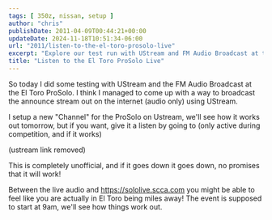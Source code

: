 ```yaml
---
tags: [ 350z, nissan, setup ]
author: "chris"
publishDate: 2011-04-09T00:44:21+00:00
updateDate: 2024-11-18T10:51:34-06:00
url: "2011/listen-to-the-el-toro-prosolo-live"
excerpt: "Explore our test run with UStream and FM Audio Broadcast at the El Toro ProSolo. Journey with us as we create an innovative way to livestream car raci..."
title: "Listen to the El Toro ProSolo Live"
---
```


So today I did some testing with UStream and the FM Audio Broadcast at the El Toro ProSolo. I think I managed to come up with a way to broadcast the announce stream out on the internet (audio only) using UStream.

I setup a new "Channel" for the ProSolo on Ustream, we'll see how it works out tomorrow, but if you want, give it a listen by going to (only active during competition, and if it works)

(ustream link removed)

This is completely unofficial, and if it goes down it goes down, no promises that it will work! 

Between the live audio and https://sololive.scca.com you might be able to feel like you are actually in El Toro being miles away! The event is supposed to start at 9am, we'll see how things work out.
